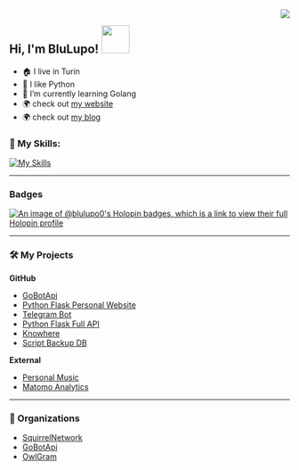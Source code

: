 <img align="right" src="https://github-readme-stats.vercel.app/api?username=BluLupo&show_icons=true">

### <h2> Hi, I'm BluLupo! <img src="https://media.giphy.com/media/mGcNjsfWAjY5AEZNw6/giphy.gif" width="50"></h2>

- :house: I live in Turin
- :snake: I like Python
- 🌱 I’m currently learning Golang
- :earth_africa: check out [my website](https://hersel.it)
- :earth_africa: check out [my blog](https://blog.hersel.it)

### 🔨 My Skills:

[![My Skills](https://skillicons.dev/icons?i=python,php,golang,html,css,mysql,postgresql,redis,nginx,nodejs,github,git,docker,flask,bootstrap,wordpress,vscode&perline=6)](https://hersel.it)

<hr>

### Badges

[![An image of @blulupo0's Holopin badges, which is a link to view their full Holopin profile](https://holopin.me/blulupo0)](https://holopin.io/@blulupo0)
<hr>

### 🛠️ My Projects

<p><b>GitHub</b></p>

- [GoBotApi](https://github.com/gobotapi/gobotapi)
- [Python Flask Personal Website](https://github.com/BluLupo/hersel.it)
- [Telegram Bot](https://github.com/Squirrel-Network/nebula8)
- [Python Flask Full API](https://github.com/Squirrel-Network/api_nebula)
- [Knowhere](https://github.com/Squirrel-Network/Knowhere)
- [Script Backup DB](https://github.com/BluLupo/BackupDatabase)


<p><b>External</b></p>

- [Personal Music](https://music.hersel.it)
- [Matomo Analytics](https://analytics.hersel.it)


<hr>

### 👥 Organizations
- [SquirrelNetwork](https://github.com/Squirrel-Network)
- [GoBotApi](https://github.com/gobotapi)
- [OwlGram](https://github.com/OwlGramDev)
